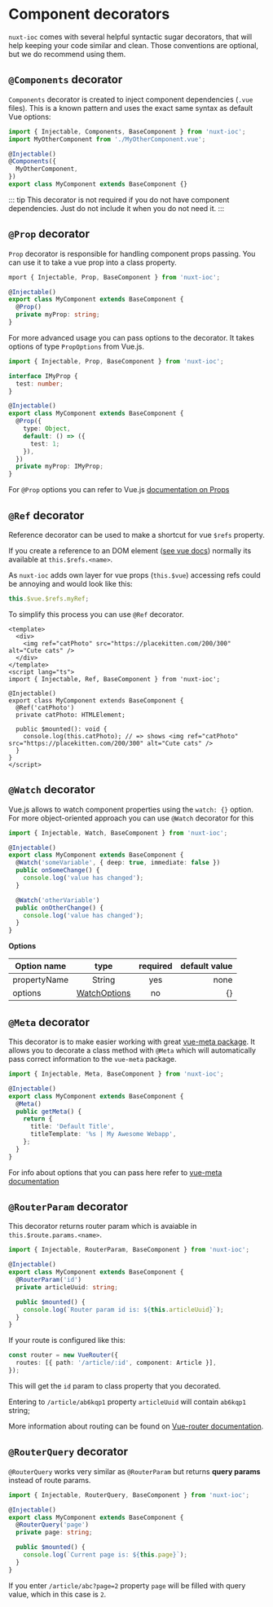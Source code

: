 # Component decorators

`nuxt-ioc` comes with several helpful syntactic sugar decorators, that will help keeping your code similar and clean.
Those conventions are optional, but we do recommend using them.

## `@Components` decorator

`Components` decorator is created to inject component dependencies (`.vue` files). This is a known pattern and uses the exact same syntax as default Vue options:

```ts
import { Injectable, Components, BaseComponent } from 'nuxt-ioc';
import MyOtherComponent from './MyOtherComponent.vue';

@Injectable()
@Components({
  MyOtherComponent,
})
export class MyComponent extends BaseComponent {}
```

::: tip
This decorator is not required if you do not have component dependencies. Just do not include it when you do not need it.
:::

## `@Prop` decorator

`Prop` decorator is responsible for handling component props passing. You can use it to take a vue prop into a class property.

```ts
mport { Injectable, Prop, BaseComponent } from 'nuxt-ioc';

@Injectable()
export class MyComponent extends BaseComponent {
  @Prop()
  private myProp: string;
}
```

For more advanced usage you can pass options to the decorator. It takes options of type `PropOptions` from Vue.js.

```ts
import { Injectable, Prop, BaseComponent } from 'nuxt-ioc';

interface IMyProp {
  test: number;
}

@Injectable()
export class MyComponent extends BaseComponent {
  @Prop({
    type: Object,
    default: () => ({
      test: 1;
    }),
  })
  private myProp: IMyProp;
}
```

For `@Prop` options you can refer to Vue.js [documentation on Props](https://vuejs.org/v2/guide/components-props.html#Prop-Validation)

## `@Ref` decorator

Reference decorator can be used to make a shortcut for vue `$refs` property.

If you create a reference to an DOM element ([see vue docs](https://vuejs.org/v2/api/#ref)) normally its available at `this.$refs.<name>`.

As `nuxt-ioc` adds own layer for vue props (`this.$vue`) accessing refs could be annoying and would look like this:

```ts
this.$vue.$refs.myRef;
```

To simplify this process you can use `@Ref` decorator.

```vue
<template>
  <div>
    <img ref="catPhoto" src="https://placekitten.com/200/300" alt="Cute cats" />
  </div>
</template>
<script lang="ts">
import { Injectable, Ref, BaseComponent } from 'nuxt-ioc';

@Injectable()
export class MyComponent extends BaseComponent {
  @Ref('catPhoto')
  private catPhoto: HTMLElement;

  public $mounted(): void {
    console.log(this.catPhoto); // => shows <img ref="catPhoto" src="https://placekitten.com/200/300" alt="Cute cats" />
  }
}
</script>
```

## `@Watch` decorator

Vue.js allows to watch component properties using the `watch: {}` option. For more object-oriented approach you can use `@Watch` decorator for this

```ts
import { Injectable, Watch, BaseComponent } from 'nuxt-ioc';

@Injectable()
export class MyComponent extends BaseComponent {
  @Watch('someVariable', { deep: true, immediate: false })
  public onSomeChange() {
    console.log('value has changed');
  }

  @Watch('otherVariable')
  public onOtherChange() {
    console.log('value has changed');
  }
}
```

**Options**

| Option name  |                        type                        | required | default value |
| ------------ | :------------------------------------------------: | :------: | ------------: |
| propertyName |                       String                       |   yes    |          none |
| options      | [WatchOptions](https://vuejs.org/v2/api/#vm-watch) |    no    |            {} |

## `@Meta` decorator

This decorator is to make easier working with great [vue-meta package](https://vue-meta.nuxtjs.org/). It allows you to decorate a class method with `@Meta` which will automatically pass correct information to the `vue-meta` package.

```ts
import { Injectable, Meta, BaseComponent } from 'nuxt-ioc';

@Injectable()
export class MyComponent extends BaseComponent {
  @Meta()
  public getMeta() {
    return {
      title: 'Default Title',
      titleTemplate: '%s | My Awesome Webapp',
    };
  }
}
```

For info about options that you can pass here refer to [vue-meta documentation](https://vue-meta.nuxtjs.org/guide/metainfo.html)

## `@RouterParam` decorator

This decorator returns router param which is avaiable in `this.$route.params.<name>`.

```ts
import { Injectable, RouterParam, BaseComponent } from 'nuxt-ioc';

@Injectable()
export class MyComponent extends BaseComponent {
  @RouterParam('id')
  private articleUuid: string;

  public $mounted() {
    console.log(`Router param id is: ${this.articleUuid}`);
  }
}
```

If your route is configured like this:

```ts
const router = new VueRouter({
  routes: [{ path: '/article/:id', component: Article }],
});
```

This will get the `id` param to class property that you decorated.

Entering to `/article/ab6kqp1` property `articleUuid` will contain `ab6kqp1` string;

More information about routing can be found on [Vue-router documentation](https://router.vuejs.org/guide/essentials/dynamic-matching.html).

## `@RouterQuery` decorator

`@RouterQuery` works very similar as `@RouterParam` but returns **query params** instead of route params.

```ts
import { Injectable, RouterQuery, BaseComponent } from 'nuxt-ioc';

@Injectable()
export class MyComponent extends BaseComponent {
  @RouterQuery('page')
  private page: string;

  public $mounted() {
    console.log(`Current page is: ${this.page}`);
  }
}
```

If you enter `/article/abc?page=2` property `page` will be filled with query value, which in this case is `2`.
